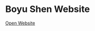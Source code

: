 # Boyu Shen Website

[Open Website](https://boyushen2004.github.io/boyu-shen-website/boyu_shen.html)
